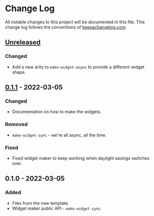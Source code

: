 # Change Log
All notable changes to this project will be documented in this file. This change log follows the conventions of [keepachangelog.com](http://keepachangelog.com/).

## [Unreleased]
### Changed
- Add a new arity to `make-widget-async` to provide a different widget shape.

## [0.1.1] - 2022-03-05
### Changed
- Documentation on how to make the widgets.

### Removed
- `make-widget-sync` - we're all async, all the time.

### Fixed
- Fixed widget maker to keep working when daylight savings switches over.

## 0.1.0 - 2022-03-05
### Added
- Files from the new template.
- Widget maker public API - `make-widget-sync`.

[Unreleased]: https://github.com/your-name/dtorter/compare/0.1.1...HEAD
[0.1.1]: https://github.com/your-name/dtorter/compare/0.1.0...0.1.1
